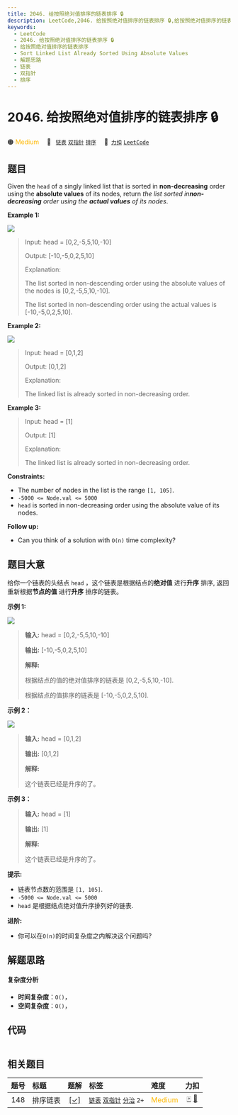 ```yaml
---
title: 2046. 给按照绝对值排序的链表排序 🔒
description: LeetCode,2046. 给按照绝对值排序的链表排序 🔒,给按照绝对值排序的链表排序,Sort Linked List Already Sorted Using Absolute Values,解题思路,链表,双指针,排序
keywords:
  - LeetCode
  - 2046. 给按照绝对值排序的链表排序 🔒
  - 给按照绝对值排序的链表排序
  - Sort Linked List Already Sorted Using Absolute Values
  - 解题思路
  - 链表
  - 双指针
  - 排序
---
```


# 2046. 给按照绝对值排序的链表排序 🔒

🟠 <font color=#ffb800>Medium</font>&emsp; 🔖&ensp; [`链表`](/tag/linked-list.md) [`双指针`](/tag/two-pointers.md) [`排序`](/tag/sorting.md)&emsp; 🔗&ensp;[`力扣`](https://leetcode.cn/problems/sort-linked-list-already-sorted-using-absolute-values) [`LeetCode`](https://leetcode.com/problems/sort-linked-list-already-sorted-using-absolute-values)

## 题目

Given the `head` of a singly linked list that is sorted in **non-decreasing**
order using the **absolute values** of its nodes, return _the list sorted
in**non-decreasing** order using the **actual values** of its nodes_.



**Example 1:**

![](https://fastly.jsdelivr.net/gh/doocs/leetcode@main/solution/2000-2099/2046.Sort%20Linked%20List%20Already%20Sorted%20Using%20Absolute%20Values/images/image-20211017201240-3.png)

> Input: head = [0,2,-5,5,10,-10]
> 
> Output: [-10,-5,0,2,5,10]
> 
> Explanation:
> 
> The list sorted in non-descending order using the absolute values of the nodes is [0,2,-5,5,10,-10].
> 
> The list sorted in non-descending order using the actual values is [-10,-5,0,2,5,10].

**Example 2:**

![](https://fastly.jsdelivr.net/gh/doocs/leetcode@main/solution/2000-2099/2046.Sort%20Linked%20List%20Already%20Sorted%20Using%20Absolute%20Values/images/image-20211017201318-4.png)

> Input: head = [0,1,2]
> 
> Output: [0,1,2]
> 
> Explanation:
> 
> The linked list is already sorted in non-decreasing order.

**Example 3:**

> Input: head = [1]
> 
> Output: [1]
> 
> Explanation:
> 
> The linked list is already sorted in non-decreasing order.

**Constraints:**

  * The number of nodes in the list is the range `[1, 105]`.
  * `-5000 <= Node.val <= 5000`
  * `head` is sorted in non-decreasing order using the absolute value of its nodes.



**Follow up:**

  * Can you think of a solution with `O(n)` time complexity?


## 题目大意

给你一个链表的头结点 `head` ，这个链表是根据结点的**绝对值** 进行**升序** 排序, 返回重新根据**节点的值** 进行**升序**
排序的链表。



**示例 1:**

![](https://fastly.jsdelivr.net/gh/doocs/leetcode@main/solution/2000-2099/2046.Sort%20Linked%20List%20Already%20Sorted%20Using%20Absolute%20Values/images/image-20211017201240-3.png)

> 
> 
> 
> 
> 
> **输入:** head = [0,2,-5,5,10,-10]
> 
> **输出:** [-10,-5,0,2,5,10]
> 
> **解释:**
> 
> 根据结点的值的绝对值排序的链表是 [0,2,-5,5,10,-10].
> 
> 根据结点的值排序的链表是 [-10,-5,0,2,5,10].
> 
> 

**示例 2：**

![](https://fastly.jsdelivr.net/gh/doocs/leetcode@main/solution/2000-2099/2046.Sort%20Linked%20List%20Already%20Sorted%20Using%20Absolute%20Values/images/image-20211017201318-4.png)

> 
> 
> 
> 
> 
> **输入:** head = [0,1,2]
> 
> **输出:** [0,1,2]
> 
> **解释:**
> 
> 这个链表已经是升序的了。

**示例 3：**

> 
> 
> 
> 
> 
> **输入:** head = [1]
> 
> **输出:** [1]
> 
> **解释:**
> 
> 这个链表已经是升序的了。



**提示:**

  * 链表节点数的范围是 `[1, 105]`.
  * `-5000 <= Node.val <= 5000`
  * `head` 是根据结点绝对值升序排列好的链表.



**进阶:**

  * 你可以在`O(n)`的时间复杂度之内解决这个问题吗?


## 解题思路

#### 复杂度分析

- **时间复杂度**：`O()`，
- **空间复杂度**：`O()`，

## 代码

```javascript

```

## 相关题目

<!-- prettier-ignore -->
| 题号 | 标题 | 题解 | 标签 | 难度 | 力扣 |
| :------: | :------ | :------: | :------ | :------ | :------: |
| 148 | 排序链表 | [[✓]](/problem/0148.md) |  [`链表`](/tag/linked-list.md) [`双指针`](/tag/two-pointers.md) [`分治`](/tag/divide-and-conquer.md) `2+` | <font color=#ffb800>Medium</font> | [🀄️](https://leetcode.cn/problems/sort-list) [🔗](https://leetcode.com/problems/sort-list) |